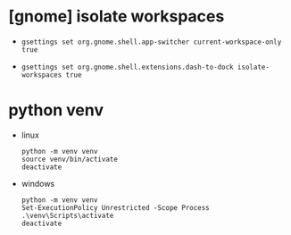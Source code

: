 # [gnome] isolate workspaces
- ```
  gsettings set org.gnome.shell.app-switcher current-workspace-only true
  ```
- ```
  gsettings set org.gnome.shell.extensions.dash-to-dock isolate-workspaces true
  ```

# python venv
- linux
  ```
  python -m venv venv
  source venv/bin/activate
  deactivate
  ```
- windows
  ```
  python -m venv venv
  Set-ExecutionPolicy Unrestricted -Scope Process
  .\venv\Scripts\activate
  deactivate
  ```
